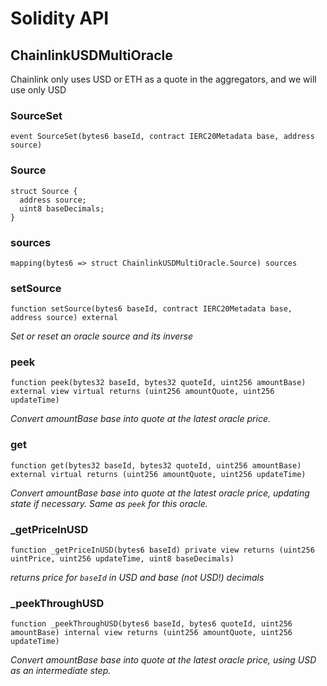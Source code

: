 # Solidity API

## ChainlinkUSDMultiOracle

Chainlink only uses USD or ETH as a quote in the aggregators, and we will use only USD

### SourceSet

```solidity
event SourceSet(bytes6 baseId, contract IERC20Metadata base, address source)
```

### Source

```solidity
struct Source {
  address source;
  uint8 baseDecimals;
}
```

### sources

```solidity
mapping(bytes6 => struct ChainlinkUSDMultiOracle.Source) sources
```

### setSource

```solidity
function setSource(bytes6 baseId, contract IERC20Metadata base, address source) external
```

_Set or reset an oracle source and its inverse_

### peek

```solidity
function peek(bytes32 baseId, bytes32 quoteId, uint256 amountBase) external view virtual returns (uint256 amountQuote, uint256 updateTime)
```

_Convert amountBase base into quote at the latest oracle price._

### get

```solidity
function get(bytes32 baseId, bytes32 quoteId, uint256 amountBase) external virtual returns (uint256 amountQuote, uint256 updateTime)
```

_Convert amountBase base into quote at the latest oracle price, updating state if necessary. Same as `peek` for this oracle._

### _getPriceInUSD

```solidity
function _getPriceInUSD(bytes6 baseId) private view returns (uint256 uintPrice, uint256 updateTime, uint8 baseDecimals)
```

_returns price for `baseId` in USD and base (not USD!) decimals_

### _peekThroughUSD

```solidity
function _peekThroughUSD(bytes6 baseId, bytes6 quoteId, uint256 amountBase) internal view returns (uint256 amountQuote, uint256 updateTime)
```

_Convert amountBase base into quote at the latest oracle price, using USD as an intermediate step._

